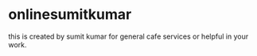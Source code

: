 # onlinesumitkumar
this is created by sumit kumar for general cafe services or helpful in your work.

